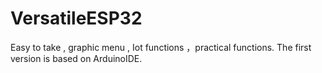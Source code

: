 # VersatileESP32
Easy to take , graphic menu , Iot functions ，practical functions.
The first version is based on ArduinoIDE.
